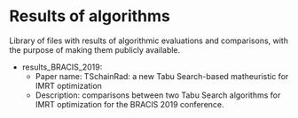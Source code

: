 # Results of algorithms
Library of files with results of algorithmic evaluations and comparisons, with the purpose of making them publicly available.

- results_BRACIS_2019:
    - Paper name: TSchainRad: a new Tabu Search-based matheuristic for IMRT optimization
    - Description: comparisons between two Tabu Search algorithms for IMRT optimization for the BRACIS 2019 conference.
